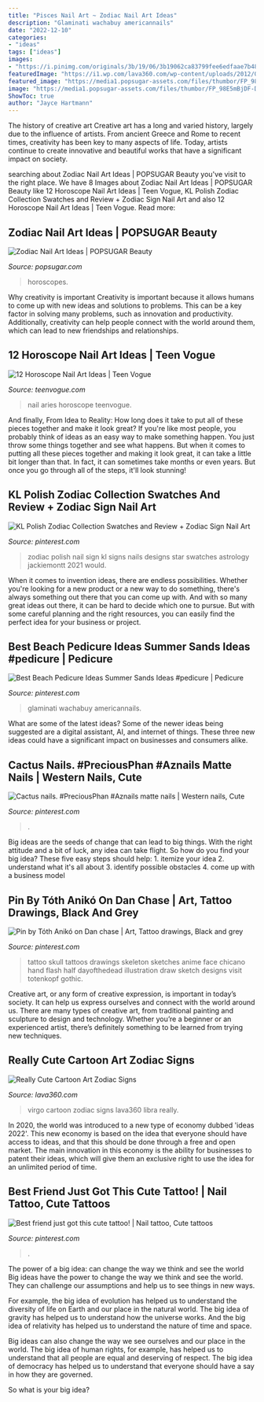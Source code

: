 ```yaml
---
title: "Pisces Nail Art ~ Zodiac Nail Art Ideas"
description: "Glaminati wachabuy americannails"
date: "2022-12-10"
categories:
- "ideas"
tags: ["ideas"]
images:
- "https://i.pinimg.com/originals/3b/19/06/3b19062ca83799fee6edfaae7b487ad3.jpg"
featuredImage: "https://i1.wp.com/lava360.com/wp-content/uploads/2012/07/virgo.jpg"
featured_image: "https://media1.popsugar-assets.com/files/thumbor/FP_98E5mBjDF-D9HXxWRR8wq4kc/fit-in/1024x1024/filters:format_auto-!!-:strip_icc-!!-/2015/02/27/904/n/1922153/16fc1ae725b0ce21_Screen_Shot_2015-02-27_at_3.41.20_PM/i/Cancer.png"
image: "https://media1.popsugar-assets.com/files/thumbor/FP_98E5mBjDF-D9HXxWRR8wq4kc/fit-in/1024x1024/filters:format_auto-!!-:strip_icc-!!-/2015/02/27/904/n/1922153/16fc1ae725b0ce21_Screen_Shot_2015-02-27_at_3.41.20_PM/i/Cancer.png"
ShowToc: true
author: "Jayce Hartmann"
---
```



The history of creative art
Creative art has a long and varied history, largely due to the influence of artists. From ancient Greece and Rome to recent times, creativity has been key to many aspects of life. Today, artists continue to create innovative and beautiful works that have a significant impact on society.

	

		
searching about Zodiac Nail Art Ideas | POPSUGAR Beauty you've visit to the right place. We have 8 Images about Zodiac Nail Art Ideas | POPSUGAR Beauty like 12 Horoscope Nail Art Ideas | Teen Vogue, KL Polish Zodiac Collection Swatches and Review + Zodiac Sign Nail Art and also 12 Horoscope Nail Art Ideas | Teen Vogue. Read more:
		
    
## Zodiac Nail Art Ideas | POPSUGAR Beauty

<img loading=lazy src="https://media1.popsugar-assets.com/files/thumbor/FP_98E5mBjDF-D9HXxWRR8wq4kc/fit-in/1024x1024/filters:format_auto-!!-:strip_icc-!!-/2015/02/27/904/n/1922153/16fc1ae725b0ce21_Screen_Shot_2015-02-27_at_3.41.20_PM/i/Cancer.png" onerror="this.onerror=null;this.src='https://tse3.mm.bing.net/th?id=OIP.E7UWscENVsu1ppRwYITVOAHaHa&amp;pid=15.1';" alt="Zodiac Nail Art Ideas | POPSUGAR Beauty">

_Source: popsugar.com_

>horoscopes. 

	

Why creativity is important
Creativity is important because it allows humans to come up with new ideas and solutions to problems. This can be a key factor in solving many problems, such as innovation and productivity. Additionally, creativity can help people connect with the world around them, which can lead to new friendships and relationships.

    
## 12 Horoscope Nail Art Ideas | Teen Vogue

<img loading=lazy src="https://assets.teenvogue.com/photos/577d795f33a4110c7c75d05f/master/pass/Aries1.jpg" onerror="this.onerror=null;this.src='https://tse3.mm.bing.net/th?id=OIP.ivDYrZg_kNmDBUCzvY2uvQHaHa&amp;pid=15.1';" alt="12 Horoscope Nail Art Ideas | Teen Vogue">

_Source: teenvogue.com_

>nail aries horoscope teenvogue. 

	

And finally, From Idea to Reality: How long does it take to put all of these pieces together and make it look great?
If you're like most people, you probably think of ideas as an easy way to make something happen. You just throw some things together and see what happens. But when it comes to putting all these pieces together and making it look great, it can take a little bit longer than that. In fact, it can sometimes take months or even years. But once you go through all of the steps, it'll look stunning!

    
## KL Polish Zodiac Collection Swatches And Review + Zodiac Sign Nail Art

<img loading=lazy src="https://i.pinimg.com/736x/0a/dd/4f/0add4ffd40b17ba34b4a6d5f2d08ca72.jpg" onerror="this.onerror=null;this.src='https://tse2.mm.bing.net/th?id=OIP.vcmV2i5o4FDEaTRPeQB-_gHaH-&amp;pid=15.1';" alt="KL Polish Zodiac Collection Swatches and Review + Zodiac Sign Nail Art">

_Source: pinterest.com_

>zodiac polish nail sign kl signs nails designs star swatches astrology jackiemontt 2021 would. 

	

When it comes to invention ideas, there are endless possibilities. Whether you're looking for a new product or a new way to do something, there's always something out there that you can come up with. And with so many great ideas out there, it can be hard to decide which one to pursue. But with some careful planning and the right resources, you can easily find the perfect idea for your business or project.

    
## Best Beach Pedicure Ideas Summer Sands Ideas #pedicure | Pedicure

<img loading=lazy src="https://i.pinimg.com/originals/47/a3/8b/47a38b172355bc797aadddc621bd4b59.jpg" onerror="this.onerror=null;this.src='https://tse2.mm.bing.net/th?id=OIP.XQf9VAuvG0ND7iSE4iLL9QAAAA&amp;pid=15.1';" alt="Best Beach Pedicure Ideas Summer Sands Ideas #pedicure | Pedicure">

_Source: pinterest.com_

>glaminati wachabuy americannails. 

	

What are some of the latest ideas?
Some of the newer ideas being suggested are a digital assistant, AI, and internet of things. These three new ideas could have a significant impact on businesses and consumers alike.

    
## Cactus Nails. #PreciousPhan #Aznails Matte Nails | Western Nails, Cute

<img loading=lazy src="https://i.pinimg.com/originals/5a/12/72/5a12726444f53e9b4d725d5eaad1e94e.jpg" onerror="this.onerror=null;this.src='https://tse4.mm.bing.net/th?id=OIP.D9rO0gK1x8pMKUURy7IxjAHaJ4&amp;pid=15.1';" alt="Cactus nails. #PreciousPhan #Aznails matte nails | Western nails, Cute">

_Source: pinterest.com_

>. 

	

Big ideas are the seeds of change that can lead to big things. With the right attitude and a bit of luck, any idea can take flight. So how do you find your big idea? These five easy steps should help: 1. itemize your idea 2. understand what it's all about 3. identify possible obstacles 4. come up with a business model 
    
## Pin By Tóth Anikó On Dan Chase | Art, Tattoo Drawings, Black And Grey

<img loading=lazy src="https://i.pinimg.com/originals/ec/5d/33/ec5d332ad15d2862073cb3c796b3138b.jpg" onerror="this.onerror=null;this.src='https://tse3.mm.bing.net/th?id=OIP._E00iuc6QBAAVXimVKQfFgHaIz&amp;pid=15.1';" alt="Pin by Tóth Anikó on Dan chase | Art, Tattoo drawings, Black and grey">

_Source: pinterest.com_

>tattoo skull tattoos drawings skeleton sketches anime face chicano hand flash half dayofthedead illustration draw sketch designs visit totenkopf gothic. 

	

Creative art, or any form of creative expression, is important in today’s society. It can help us express ourselves and connect with the world around us. There are many types of creative art, from traditional painting and sculpture to design and technology. Whether you’re a beginner or an experienced artist, there’s definitely something to be learned from trying new techniques.

    
## Really Cute Cartoon Art Zodiac Signs

<img loading=lazy src="https://i1.wp.com/lava360.com/wp-content/uploads/2012/07/virgo.jpg" onerror="this.onerror=null;this.src='https://tse3.mm.bing.net/th?id=OIP.43SgRnxQp_lv-bQAlxbMJQHaHa&amp;pid=15.1';" alt="Really Cute Cartoon Art Zodiac Signs">

_Source: lava360.com_

>virgo cartoon zodiac signs lava360 libra really. 

	

In 2020, the world was introduced to a new type of economy dubbed 'ideas 2022'. This new economy is based on the idea that everyone should have access to ideas, and that this should be done through a free and open market. The main innovation in this economy is the ability for businesses to patent their ideas, which will give them an exclusive right to use the idea for an unlimited period of time.

    
## Best Friend Just Got This Cute Tattoo! | Nail Tattoo, Cute Tattoos

<img loading=lazy src="https://i.pinimg.com/originals/3b/19/06/3b19062ca83799fee6edfaae7b487ad3.jpg" onerror="this.onerror=null;this.src='https://tse4.mm.bing.net/th?id=OIP.f49DA7segr_XG7xK8rLnogHaJ4&amp;pid=15.1';" alt="Best friend just got this cute tattoo! | Nail tattoo, Cute tattoos">

_Source: pinterest.com_

>. 

	

The power of a big idea: can change the way we think and see the world
Big ideas have the power to change the way we think and see the world. They can challenge our assumptions and help us to see things in new ways.


For example, the big idea of evolution has helped us to understand the diversity of life on Earth and our place in the natural world. The big idea of gravity has helped us to understand how the universe works. And the big idea of relativity has helped us to understand the nature of time and space.



Big ideas can also change the way we see ourselves and our place in the world. The big idea of human rights, for example, has helped us to understand that all people are equal and deserving of respect. The big idea of democracy has helped us to understand that everyone should have a say in how they are governed.



So what is your big idea?

